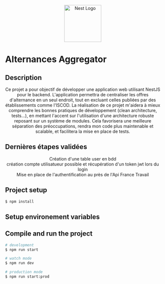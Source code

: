 <p align="center">
  <a href="http://nestjs.com/" target="blank"><img src="https://nestjs.com/img/logo-small.svg" width="120" alt="Nest Logo" /></a>
  <h1>Alternances Aggregator</h1>
</p>

[circleci-image]: https://img.shields.io/circleci/build/github/nestjs/nest/master?token=abc123def456
[circleci-url]: https://circleci.com/gh/nestjs/nest
## Description
  <p align="center">Ce projet a pour objectif de développer une application web utilisant NestJS pour le backend. L'application permettra de centraliser les offres d'alternance en un seul endroit, tout en excluant celles publiées par des établissements comme l'ISCOD. La réalisation de ce projet m'aidera à mieux comprendre les bonnes pratiques de développement (clean architecture, tests...), en mettant l'accent sur l'utilisation d'une architecture robuste reposant sur un système de modules. Cela favorisera une meilleure séparation des préoccupations, rendra mon code plus maintenable et scalable, et facilitera la mise en place de tests.</p>

## Dernières étapes validées
<p align="center">Création d'une table user en bdd <br /> création compte utilisatueur possible et récupération d'un token jwt lors du login <br /> Mise en place de l'authentification au près de l'Api France Travail </p>



## Project setup

```bash
$ npm install
```
## Setup environement variables

## Compile and run the project

```bash
# development
$ npm run start

# watch mode
$ npm run dev

# production mode
$ npm run start:prod


